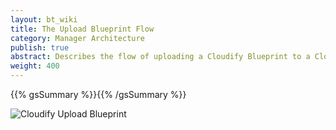 ```yaml
---
layout: bt_wiki
title: The Upload Blueprint Flow
category: Manager Architecture
publish: true
abstract: Describes the flow of uploading a Cloudify Blueprint to a Cloudify Management Environment
weight: 400
---
```

{{% gsSummary %}}{{% /gsSummary %}}

![Cloudify Upload Blueprint](images/architecture/cloudify_flow_upload_blueprint.png)